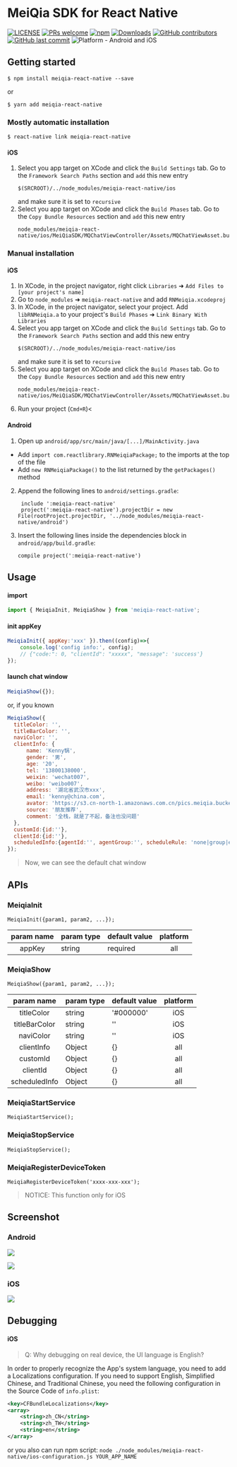 # MeiQia SDK for React Native

[![LICENSE](https://img.shields.io/badge/license-Anti%20996-blue.svg?style=flat-square)](https://github.com/996icu/996.ICU/blob/master/LICENSE)
[![PRs welcome](https://img.shields.io/badge/PRs-welcome-brightgreen.svg?style=flat-square)](https://github.com/Kennytian/meiqia-react-native/pulls)
[![npm](https://img.shields.io/npm/v/meiqia-react-native.svg?style=flat-square)](https://www.npmjs.com/package/meiqia-react-native)
[![Downloads](https://img.shields.io/npm/dm/meiqia-react-native.svg?style=flat-square)](https://www.npmjs.com/package/meiqia-react-native)
[![GitHub contributors](https://img.shields.io/github/contributors/Kennytian/meiqia-react-native.svg?style=flat-square)](https://github.com/Kennytian/meiqia-react-native/graphs/contributors)
[![GitHub last commit](https://img.shields.io/github/last-commit/Kennytian/meiqia-react-native.svg?style=flat-square)](https://github.com/Kennytian/meiqia-react-native/commits/master)
![Platform - Android and iOS](https://img.shields.io/badge/platform-Android%20%7C%20iOS-yellow.svg?style=flat-square)

## Getting started

`$ npm install meiqia-react-native --save`

or

`$ yarn add meiqia-react-native`

### Mostly automatic installation

`$ react-native link meiqia-react-native`

#### iOS
1. Select you app target on XCode and click the `Build Settings` tab. Go to the `Framework Search Paths` section and `add` this new entry
   ```
   $(SRCROOT)/../node_modules/meiqia-react-native/ios
   ```
   and make sure it is set to `recursive`
2. Select you app target on XCode and click the `Build Phases` tab. Go to the `Copy Bundle Resources` section and `add` this new entry
   ```
   node_modules/meiqia-react-native/ios/MeiQiaSDK/MQChatViewController/Assets/MQChatViewAsset.bundle
   ``` 
### Manual installation

#### iOS

1. In XCode, in the project navigator, right click `Libraries` ➜ `Add Files to [your project's name]`
2. Go to `node_modules` ➜ `meiqia-react-native` and add `RNMeiqia.xcodeproj`
3. In XCode, in the project navigator, select your project. Add `libRNMeiqia.a` to your project's `Build Phases` ➜ `Link Binary With Libraries`
4. Select you app target on XCode and click the `Build Settings` tab. Go to the `Framework Search Paths` section and add this new entry
   ```
   $(SRCROOT)/../node_modules/meiqia-react-native/ios
   ```
   and make sure it is set to `recursive`
5. Select you app target on XCode and click the `Build Phases` tab. Go to the `Copy Bundle Resources` section and `add` this new entry
   ```
   node_modules/meiqia-react-native/ios/MeiQiaSDK/MQChatViewController/Assets/MQChatViewAsset.bundle
   ``` 
6. Run your project (`Cmd+R`)<

#### Android

1. Open up `android/app/src/main/java/[...]/MainActivity.java`
  - Add `import com.reactlibrary.RNMeiqiaPackage;` to the imports at the top of the file
  - Add `new RNMeiqiaPackage()` to the list returned by the `getPackages()` method
2. Append the following lines to `android/settings.gradle`:
   ```
  	include ':meiqia-react-native'
  	project(':meiqia-react-native').projectDir = new File(rootProject.projectDir, '../node_modules/meiqia-react-native/android')
   ```
3. Insert the following lines inside the dependencies block in `android/app/build.gradle`:
   ```
   compile project(':meiqia-react-native')
   ```

## Usage

#### import
```javascript
import { MeiqiaInit, MeiqiaShow } from 'meiqia-react-native';
```

#### init appKey
```javascript
MeiqiaInit({ appKey:'xxx' }).then((config)=>{
    console.log('config info:', config);
    // {"code:": 0, "clientId": "xxxxx", "message": 'success'}
});
```

#### launch chat window
```javascript
MeiqiaShow({}); 
```
or, if you known

```javascript
MeiqiaShow({
  titleColor: '',
  titleBarColor: '', 
  naviColor: '', 
  clientInfo: {
      name: 'Kenny锅',
      gender: '男',
      age: '20',
      tel: '13800138000',
      weixin: 'wechat007',
      weibo: 'weibo007',
      address: '湖北省武汉市xxx',
      email: 'kenny@china.com',
      avator: 'https://s3.cn-north-1.amazonaws.com.cn/pics.meiqia.bucket/1dee88eabfbd7bd4',
      source: '朋友推荐',
      comment: '全栈，就是了不起，备注也没问题'
  }, 
  customId:{id:''}, 
  clientId:{id:''}, 
  scheduledInfo:{agentId:'', agentGroup:'', scheduleRule: 'none|group|enterprise', },
});
```

> Now, we can see the default chat window

## APIs
### MeiqiaInit

`MeiqiaInit({param1, param2, ...});`

| param name | param type | default value | platform
| :------: | :------ | :------ | :------: |
| appKey | string | required | all

### MeiqiaShow

`MeiqiaShow({param1, param2, ...});`

| param name | param type | default value | platform
| :------: | :------ | :------ | :------: |
| titleColor | string | '#000000' | iOS
| titleBarColor | string | '' | iOS
| naviColor | string | '' | iOS
| clientInfo | Object | {} | all
| customId | Object | {} | all
| clientId | Object | {} | all
| scheduledInfo | Object | {} | all

### MeiqiaStartService

`MeiqiaStartService();`

### MeiqiaStopService
                     
`MeiqiaStopService();`

### MeiqiaRegisterDeviceToken

`MeiqiaRegisterDeviceToken('xxxx-xxx-xxx');`

> NOTICE: This function only for iOS

## Screenshot

### Android

![](./screenshot/screenshot1.png)

![](./screenshot/screenshot2.png)

### iOS
![](./screenshot/screenshot3.png)

## Debugging

#### iOS
>Q: Why debugging on real device, the UI language is English?

In order to properly recognize the App's system language, you need to add a Localizations configuration. If you need to support English, Simplified Chinese, and Traditional Chinese, you need the following configuration in the Source Code of `info.plist`:

```xml
<key>CFBundleLocalizations</key>
<array>
    <string>zh_CN</string>
    <string>zh_TW</string>
    <string>en</string>
</array>
```

or you also can run npm script: `node ./node_modules/meiqia-react-native/ios-configuration.js YOUR_APP_NAME`
